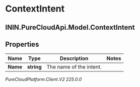 # ContextIntent

## ININ.PureCloudApi.Model.ContextIntent

## Properties

|Name | Type | Description | Notes|
|------------ | ------------- | ------------- | -------------|
| **Name** | **string** | The name of the intent. | |



_PureCloudPlatform.Client.V2 225.0.0_
